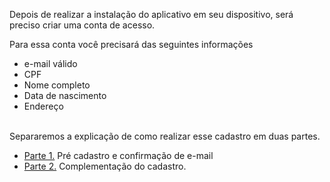 Depois de realizar a instalação do aplicativo em seu dispositivo, será preciso criar uma conta de acesso.

Para essa conta você precisará das seguintes informações

- e-mail válido
- CPF
- Nome completo
- Data de nascimento
- Endereço<Br><br>

Separaremos a explicação de como realizar esse cadastro em duas partes.

- [Parte 1.](/ABT-%2D-app-Android/2.-Cadastrando-sua-conta-de-acesso/2.1.-Complementação-do-cadastro-%2D-Parte-1) Pré cadastro e confirmação de e-mail
- [Parte 2.](/ABT-%2D-app-Android/2.-Cadastrando-sua-conta-de-acesso/2.2.-Pré-cadastro-e-confirmação-de-e%2Dmail-%2D-Parte-2) Complementação do cadastro.